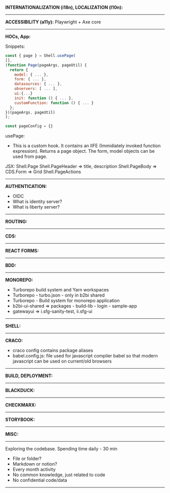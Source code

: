 **INTERNATIONALIZATION (i18n), LOCALIZATION (l10n):**

---

**ACCESSIBILITY (a11y):** Playwright + Axe core

---

**HOCs, App:**

Snippets:

```javascript
const { page } = Shell.usePage(
[],
(function Page(pageArgs, pageUtil) {
  return {
    model: { ... },
    form: { ... },
    datasources: { ... },
    observers: [ ... ],
    ui:{...}
    init: function () { ... },
    customFunction: function () { ... }
  };
})(pageArgs, pageUtil)
);

const pageConfig = {}
```

usePage:

- This is a custom hook. It contains an IIFE (Immidiately invoked function expression). Returns a page object. The form, model objects can be used from page.

JSX:
Shell.Page
Shell.PageHeader => title, description
Shell.PageBody => CDS.Form => Grid
Shell.PageActions

---

**AUTHENTICATION:**

- OIDC
- What is identity server?
- What is liberty server?

---

**ROUTING:**

---

**CDS:**

---

**REACT FORMS:**

---

**BDD:**

---

**MONOREPO:**

- Turborepo build system and Yarn workspaces
- Turborepo - turbo.json - only in b2bi shared
- Turborepo - Build system for monorepo application
- b2bi-ui-shared => packages - build-lib - login - sample-app
- gatewayui => i.sfg-sanity-test, ii.sfg-ui

---

**SHELL:**

---

**CRACO:**

- craco config contains package aliases
- babel.config.js: file used for javascript compiler babel so that modern javascript can be used on current/old browsers

---

**BUILD, DEPLOYMENT:**

---

**BLACKDUCK:**

---

**CHECKMARX:**

---

**STORYBOOK:**

---

**MISC:**

---

Exploring the codebase. Spending time daily - 30 min

- File or folder?
- Markdown or notion?
- Every month activity
- No common knowledge, just related to code
- No confidential code/data

---
